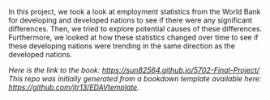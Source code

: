 In this project, we took a look at employment statistics from the World Bank for developing and developed nations to see if there were any significant differences. Then, we tried to explore potential causes of these differences. Furthermore, we looked at how these statistics changed over time to see if these developing nations were trending in the same direction as the developed nations.

*Here is the link to the book: https://sun82564.github.io/5702-Final-Project/*
*This repo was initially generated from a bookdown template available here: https://github.com/jtr13/EDAVtemplate.*	
